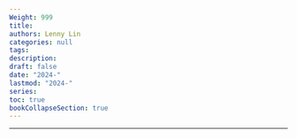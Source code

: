```yaml
---
Weight: 999
title: 
authors: Lenny Lin
categories: null
tags: 
description: 
draft: false
date: "2024-"
lastmod: "2024-"
series:
toc: true
bookCollapseSection: true
---
```



<!--more-->

---



